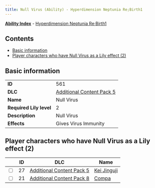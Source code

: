 ```yaml
---
title: Null Virus (Ability) - Hyperdimension Neptunia Re;Birth1
---
```


[**Ability Index**](/neptunia/rb1/ability/index.html) - [Hyperdimension Neptunia Re;Birth1](/neptunia/rb1)

## Contents

- [Basic information](#basic-information)
- [Player characters who have Null Virus as a Lily effect (2)](#player-characters-who-have-null-virus-as-a-lily-effect-2)

## Basic information

|   |   |
| -- | -- |
| **ID** | 561
**DLC** | [Additional Content Pack 5](/neptunia/rb1/dlc/14-pack5.html)
**Name** | Null Virus
**Required Lily level** | 2
**Description** | Null Virus
**Effects** | Gives Virus Immunity |


## Player characters who have Null Virus as a Lily effect (2)

|    | ID | DLC | Name |
| -- | -- | --- | ---- |
| <input type="checkbox" id="rb1-player-14-27" class="trackbox" /> | 27 | [Additional Content Pack 5](/neptunia/rb1/dlc/14-pack5.html) | [Kei Jinguji](/neptunia/rb1/player/14-27-kei-jinguji.html) |
| <input type="checkbox" id="rb1-player-17-21" class="trackbox" /> | 21 | [Additional Content Pack 8](/neptunia/rb1/dlc/17-pack8.html) | [Compa](/neptunia/rb1/player/17-21-compa.html) |
